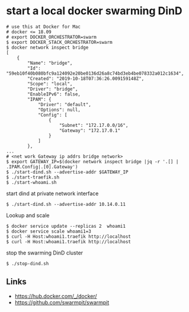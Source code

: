 # start a local docker swarming DinD


```
# use this at Docker for Mac
# docker <= 18.09
# export DOCKER_ORCHESTRATOR=swarm
$ export DOCKER_STACK_ORCHESTRATOR=swarm
$ docker network inspect bridge
[
    {
        "Name": "bridge",
        "Id": "59eb10f40b080bfc9a124092e20be0136d26a8c74bd3eb4be078332a012c1634",
        "Created": "2019-10-18T07:36:26.009159148Z",
        "Scope": "local",
        "Driver": "bridge",
        "EnableIPv6": false,
        "IPAM": {
            "Driver": "default",
            "Options": null,
            "Config": [
                {
                    "Subnet": "172.17.0.0/16",
                    "Gateway": "172.17.0.1"
                }
            ]
        },
...
# <net work Gateway ip addrs bridge network>
$ export GATEWAY_IP=$(docker network inspect bridge |jq -r '.[] | .IPAM.Config|.[0].Gateway')
$ ./start-dind.sh --advertise-addr $GATEWAY_IP
$ ./start-traefik.sh
$ ./start-whoami.sh
```

start dind at private network interface

```shell
$ ./start-dind.sh --advertise-addr 10.14.0.11
```

Lookup and scale

```shell
$ docker service update --replicas 2  whoami1
$ docker service scale whoami1=3
$ curl -H Host:whoami1.traefik http://localhost
$ curl -H Host:whoami1.traefik http://localhost
```

stop the swarming DinD cluster

```
$ ./stop-dind.sh
```

## Links

* https://hub.docker.com/_/docker/
* https://github.com/swarmpit/swarmpit